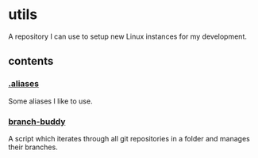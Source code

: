 # utils

A repository I can use to setup new Linux instances for my development.

## contents

### [.aliases](https://github.com/dylanhamersztein/utils/blob/master/.aliases)

Some aliases I like to use.

### [branch-buddy](https://github.com/dylanhamersztein/utils/blob/master/scripts/branch-buddy)

A script which iterates through all git repositories in a folder and manages their branches.
